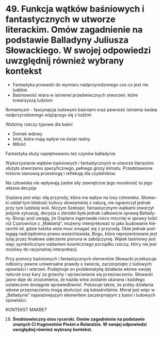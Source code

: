 # 49. Funkcja wątków baśniowych i fantastycznych w utworze literackim. Omów zagadnienie na podstawie Balladyny Juliusza Słowackiego. W swojej odpowiedzi uwzględnij również wybrany kontekst

- Fantastyka prowadzi do wymiaru nadprzyrodzonego cos co  jest nie ludzkie
- Baśniowość wiara w istnienei przedwiecznych stworzeń, które towarzyszą ludziom

Romantyzm - fascynajcja ludowymi baśniami oraz  pewność istnienia świata nadprzyrodzenego wiążącego się z ludźmi 

Widzimy rzeczy typowe dla baśni
- Domek wdowy
- Istot, które mają wpływ na świat realny 
- Miłość

Fantastyka służy napiętnowaniu też czynów balladynie

Wykorzystanie wątków baśniowych i fantastycznych w utworze literackim służyło stworzeniu specyficznego, pełnego grozy klimatu. Przedstawione historie stanowią przestrogę i refleksję dla czytelników.


Na człowieka nie wpływają żadne siły zewnętrzne jego moralność to jego własna decyzja


Goplana jest więc siłą przy­ro­dy, któ­ra ma wpływ na losy czło­wie­ka. Sło­wac­ki od­dał tym bli­skość kul­tu­ry sło­wiań­skiej z na­tu­rą, nie ogra­ni­czył jed­nak przy tym ludz­kiej woli. Ni­czym Szek­spir, fan­ta­stycz­ny­mi wąt­ka­mi stwo­rzył je­dy­nie sy­tu­ację, de­cy­zja o zbrod­ni była jed­nak cał­ko­wi­cie spra­wą Bal­la­dy­ny. Bio­rąc pod uwa­gę, że Go­pla­na in­ge­ro­wa­ła nie­co moc­niej w spra­wy lu­dzi niż Cza­row­ni­ce z „Mak­be­ta”, mo­że­my in­ter­pre­to­wać to jako bu­do­wa­nie hie­rar­chii sił, gdzie ludz­ka wola musi zma­gać się z przy­ro­dą. Obie jed­nak pod­le­ga­ją nad­rzęd­ne­mu pra­wu wszech­świa­ta, Bogu, któ­re re­pre­zen­to­wa­ne jest tu­taj przez fi­na­ło­we ude­rze­nie pio­ru­na w za­bój­czy­nię. Wą­tek ba­śnio­wy jest więc sym­bo­licz­nym od­da­niem ko­smicz­ne­go po­rząd­ku rze­czy, któ­ry nie jest moż­li­wy do ra­cjo­nal­nej in­ter­pre­ta­cji.


Przy pomocy baśniowych i fantastycznych elementów Słowacki przekazuje odbiorcy pewne uniwersalne prawdy o świecie, zaczerpnięte z ludowych opowieści i wierzeń. Podejmuje on problematykę działania wbrew swojej naturze oraz kary za grzechy i sprzeciwianie się przeznaczeniu. Słowacki jasno daje do zrozumienia, że każda wina zostanie ukarana i każdego ostatecznie dosięgnie sprawiedliwość. Pokazuje także, że próby działania wbrew przeznaczeniu mogą skończyć się katastrofalnie. Morał jest więc w „Balladynie” najważniejszym elementem zaczerpniętym z baśni i ludowych opowieści.


KONTEKST MAKBET



18. **Średniowieczny etos rycerski. Omów zagadnienie na podstawie znanych Ci fragmentów Pieśni o Rolandzie. W swojej odpowiedzi uwzględnij również wybrany kontekst.**